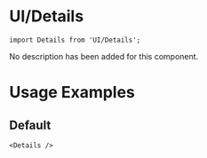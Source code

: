 # UI/Details

```tsx
import Details from 'UI/Details';
```

No description has been added for this component.

# Usage Examples

## Default

```tsx
<Details />
```
